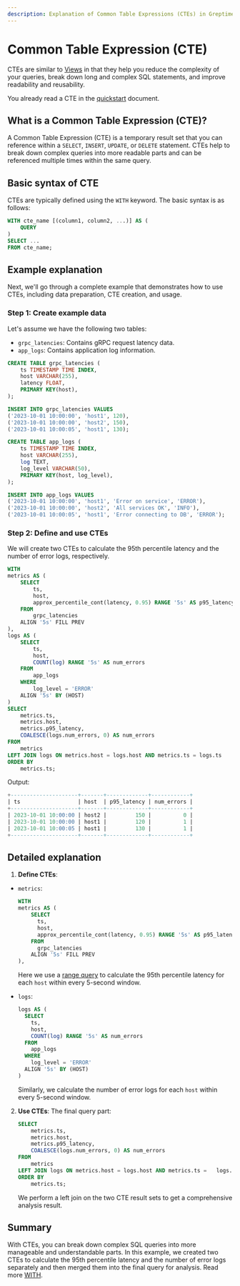 ```yaml
---
description: Explanation of Common Table Expressions (CTEs) in GreptimeDB, including syntax, examples, and how to use CTEs to simplify complex queries.
---
```


# Common Table Expression (CTE)

CTEs are similar to [Views](./view.md) in that they help you reduce the complexity of your queries, break down long and complex SQL statements, and improve readability and reusability.

You already read a CTE in the [quickstart](/getting-started/quick-start.md#correlate-metrics-and-logs) document.

## What is a Common Table Expression (CTE)?

A Common Table Expression (CTE) is a temporary result set that you can reference within a `SELECT`, `INSERT`, `UPDATE`, or `DELETE` statement. CTEs help to break down complex queries into more readable parts and can be referenced multiple times within the same query.

## Basic syntax of CTE

CTEs are typically defined using the `WITH` keyword. The basic syntax is as follows:

```sql
WITH cte_name [(column1, column2, ...)] AS (
    QUERY
)
SELECT ...
FROM cte_name;
```

## Example explanation

Next, we'll go through a complete example that demonstrates how to use CTEs, including data preparation, CTE creation, and usage.

### Step 1: Create example data

Let's assume we have the following two tables:

- `grpc_latencies`: Contains gRPC request latency data.
- `app_logs`: Contains application log information.

```sql
CREATE TABLE grpc_latencies (
    ts TIMESTAMP TIME INDEX,
    host VARCHAR(255),
    latency FLOAT,
    PRIMARY KEY(host),
);

INSERT INTO grpc_latencies VALUES 
('2023-10-01 10:00:00', 'host1', 120),
('2023-10-01 10:00:00', 'host2', 150),
('2023-10-01 10:00:05', 'host1', 130);

CREATE TABLE app_logs (
    ts TIMESTAMP TIME INDEX,
    host VARCHAR(255),
    log TEXT,
    log_level VARCHAR(50),
    PRIMARY KEY(host, log_level),
);

INSERT INTO app_logs VALUES 
('2023-10-01 10:00:00', 'host1', 'Error on service', 'ERROR'),
('2023-10-01 10:00:00', 'host2', 'All services OK', 'INFO'),
('2023-10-01 10:00:05', 'host1', 'Error connecting to DB', 'ERROR');
```

### Step 2: Define and use CTEs

We will create two CTEs to calculate the 95th percentile latency and the number of error logs, respectively.

```sql
WITH 
metrics AS (
    SELECT 
        ts, 
        host, 
        approx_percentile_cont(latency, 0.95) RANGE '5s' AS p95_latency
    FROM 
        grpc_latencies
    ALIGN '5s' FILL PREV
),
logs AS (
    SELECT 
        ts, 
        host,
        COUNT(log) RANGE '5s' AS num_errors
    FROM
        app_logs
    WHERE 
        log_level = 'ERROR'
    ALIGN '5s' BY (HOST)
)
SELECT 
    metrics.ts,
    metrics.host,
    metrics.p95_latency,
    COALESCE(logs.num_errors, 0) AS num_errors
FROM 
    metrics 
LEFT JOIN logs ON metrics.host = logs.host AND metrics.ts = logs.ts
ORDER BY 
    metrics.ts;
```

Output:

```sql
+---------------------+-------+-------------+------------+
| ts                  | host  | p95_latency | num_errors |
+---------------------+-------+-------------+------------+
| 2023-10-01 10:00:00 | host2 |         150 |          0 |
| 2023-10-01 10:00:00 | host1 |         120 |          1 |
| 2023-10-01 10:00:05 | host1 |         130 |          1 |
+---------------------+-------+-------------+------------+
```

## Detailed explanation

1. **Define CTEs**:
  - `metrics`: 
      ```sql
      WITH 
      metrics AS (
          SELECT 
            ts, 
            host, 
            approx_percentile_cont(latency, 0.95) RANGE '5s' AS p95_latency
          FROM 
            grpc_latencies
          ALIGN '5s' FILL PREV
      ),
      ```
     Here we use a [range query](/user-guide/query-data/sql.md#aggregate-data-by-time-window) to calculate the 95th percentile latency for each `host` within every 5-second window.
     
  - `logs`:
      ```sql
      logs AS (
        SELECT 
          ts, 
          host,
          COUNT(log) RANGE '5s' AS num_errors
        FROM
          app_logs
        WHERE 
          log_level = 'ERROR'
        ALIGN '5s' BY (HOST)
      )
      ```
      Similarly, we calculate the number of error logs for each `host` within every 5-second window.

2. **Use CTEs**:
    The final query part:
      ```sql
      SELECT
          metrics.ts,
          metrics.host,
          metrics.p95_latency,
          COALESCE(logs.num_errors, 0) AS num_errors
      FROM
          metrics
      LEFT JOIN logs ON metrics.host = logs.host AND metrics.ts =   logs.ts
      ORDER BY
          metrics.ts;
      ```
    We perform a left join on the two CTE result sets to get a comprehensive analysis result.

## Summary

With CTEs, you can break down complex SQL queries into more manageable and understandable parts. In this example, we created two CTEs to calculate the 95th percentile latency and the number of error logs separately and then merged them into the final query for analysis.  Read more [WITH](/reference/sql/with.md).